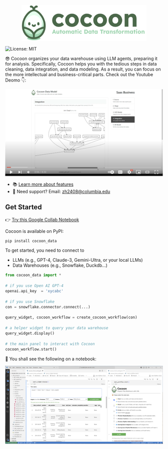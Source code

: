 <div align="center">
  <img src="./images/cocoon_logo.png" alt="Cocoon Logo" width="400"/>
</div>

![License: MIT](https://img.shields.io/badge/License-MIT-yellow.svg)

😎 Cocoon organizes your data warehouse using LLM agents, preparing it for analysis. Specifically, Cocoon helps you with the tedious steps in data cleaning, data integration, and data modeling. As a result, you can focus on the more intellectual and business-critical parts. Check out the Youtube Deomo 👇: 

[<div align="center"><img src="./images/Thumbnail.png" width="600" alt="IMAGE ALT TEXT"></div>](https://youtu.be/xdmRXs0UnfE)

- 📚 [Learn more about features](https://cocoon-data-transformation.github.io/page/)
-  💪 Need support? Email: zh2408@columbia.edu


## Get Started

👉 [Try this Google Collab Notebook](https://colab.research.google.com/github/Cocoon-Data-Transformation/cocoon/blob/main/demo/Cocoon_Stage_Demo.ipynb)

Cocoon is available on PyPI:

```bash
pip install cocoon_data
```

To get started, you need to connect to
- LLMs (e.g., GPT-4, Claude-3, Gemini-Ultra, or your local LLMs) 
- Data Warehouses (e.g., Snowflake, Duckdb...)

```python
from cocoon_data import *

# if you use Open AI GPT-4
openai.api_key  = 'xycabc'

# if you use Snowflake
con = snowflake.connector.connect(...)

query_widget, cocoon_workflow = create_cocoon_workflow(con)

# a helper widget to query your data warehouse
query_widget.display()

# the main panel to interact with Cocoon
cocoon_workflow.start()
```

🎉 You shall see the following on a notebook:
<div align="center">
<kbd><img src="./images/notebook.png" alt=""></kbd>
</div>
